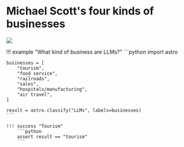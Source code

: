 # Michael Scott's four kinds of businesses

![](michael_scott.jpg)


!!! example "What kind of business are LLMs?"
    ```python
    import astro

    businesses = [
        "tourism",
        "food service",
        "railroads",
        "sales",
        "hospitals/manufacturing",
        "air travel",
    ]

    result = astro.classify("LLMs", labels=businesses)
    ```

    !!! success "Tourism"
        ```python
        assert result == "tourism"
        ```